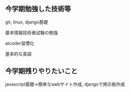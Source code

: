 ## 今学期勉強した技術等
git, linux, django基礎

基本情報技術者試験の勉強

atcoder習慣化

基本的な英語
## 今学期残りやりたいこと
javascript基礎→簡単なwebサイト作成, djangoで掲示板作成
